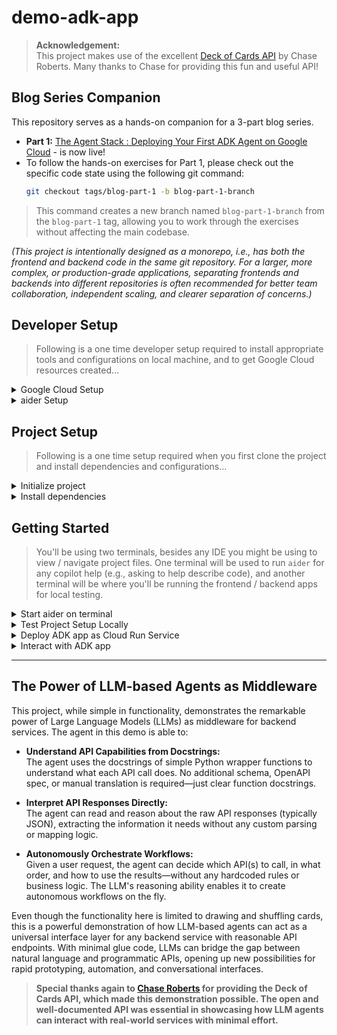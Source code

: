 # demo-adk-app

> **Acknowledgement:**  
> This project makes use of the excellent [Deck of Cards API](https://deckofcardsapi.com/) by Chase Roberts. Many thanks to Chase for providing this fun and useful API!

## Blog Series Companion
This repository serves as a hands-on companion for a 3-part blog series.
*   **Part 1:** [The Agent Stack : Deploying Your First ADK Agent on Google Cloud](https://www.linkedin.com/pulse/agent-stack-deploying-your-first-adk-google-cloud-amit-bhadoria-emvdc) - is now live!
*   To follow the hands-on exercises for Part 1, please check out the specific code state using the following git command:
     ```bash
     git checkout tags/blog-part-1 -b blog-part-1-branch
     ```
> This command creates a new branch named `blog-part-1-branch` from the `blog-part-1` tag, allowing you to work through the exercises without affecting the main codebase.

_(This project is intentionally designed as a monorepo, i.e., has both the frontend and backend code in the same git repository. For a larger, more complex, or production-grade applications, separating frontends and backends into different repositories is often recommended for better team collaboration, independent scaling, and clearer separation of concerns.)_

## Developer Setup

> Following is a one time developer setup required to install appropriate tools and configurations on local machine, and to get Google Cloud resources created...

<details>
<summary>Google Cloud Setup</summary>

> You'll be required to have a Google Cloud project, either in your own personal account, or your enterprise / work related account, as following ...

**Step 1:** Create a new [Google Cloud project](https://cloud.google.com/resource-manager/docs/creating-managing-projects) and enable billing.

> If you are an individual developer, you should be able to signup for a new Google Cloud by [getting started for free](https://cloud.google.com/free) program.

**Step 2:** Install [gcloud](https://cloud.google.com/sdk/docs/install) on your local development machine and initialize gcloud to use the new project created above

> If you already have gcloud installed / configured from your work account and you want to following this example project in your personal account, then you might want to create a new configuration (in addition to existing work configuration) with `gcloud init` using your personal google cloud account.

**Step 3:** Export environment variables related to project:

```bash
export GOOGLE_CLOUD_PROJECT="<<<YOUR_GOOGLE_PROJECT_CREATED_ABOVE>>>"
export GOOGLE_CLOUD_LOCATION="<<<<LOCATION_TO_USE>>>" #e.g. us-central1
export GOOGLE_CLOUD_PROJECT_NUMBER="$(gcloud projects describe $GOOGLE_CLOUD_PROJECT --format='value(projectNumber)')"
export GOOGLE_ADK_APP_REPOSITORY="adk-apps"
export GOOGLE_ADK_APP_NAME="demo-adk-app"
export GOOGLE_GENAI_USE_VERTEXAI="True"
```

> You can add the above exports into your shell's environment file, e.g. `~/.zshrc`

**Step 4:** Set your default Google Cloud project for subsequent steps:

```bash
gcloud config set project $GOOGLE_CLOUD_PROJECT
```

**Step 5:** Generate a local Application Default Credentials (ADC) file to be used for VertexAI API calls:

```bash
gcloud auth application-default login
```

**Step 6:** Enable the Cloud Build, Cloud Run, Artifact Registry and VertexAI APIs in your project:

```bash
gcloud services enable cloudbuild.googleapis.com run.googleapis.com artifactregistry.googleapis.com aiplatform.googleapis.com
```

**Step 7:** Create a repository in Artifact Registry to store your ADK app images:

```bash
gcloud artifacts repositories create $GOOGLE_ADK_APP_REPOSITORY --repository-format=docker --location=$GOOGLE_CLOUD_LOCATION --description="ADK applications container repository"
```

> If you get a message that the repository already exists, you can ignore above step.

**Step 8:** Verify your configurations:

```bash
gcloud config list # verify gcloud is using correct google cloud account and project

gcloud artifacts repositories list # verify artifact repository exists
```

> Above command will display your current `gcloud` configuration, including the active account and the project, and the default region/zone if you set them. These should match the project and google cloud account you are using for this demo.

**Step 9:** Add IAM role to service account:

```bash
gcloud projects add-iam-policy-binding $GOOGLE_CLOUD_PROJECT \
  --member=serviceAccount:$GOOGLE_CLOUD_PROJECT_NUMBER-compute@developer.gserviceaccount.com \
  --role=roles/run.admin \
  --condition=None
```

</details>

<details>

<summary>aider Setup</summary>

> This project uses [aider](https://aider.chat/) as a copilot for learning about project, or making changes to project as per your needs. You can configure aider to use any of the supported LLMs. In this example we are assuming you are using one of the following two options...

<details>
<summary> Option 1: aider with Vertex AI gemini model</summary>

> This is the preferred option, since you'll be working off of the google cloud project for ADK app, it makes sense to use the same for aider...

**Step 1:** Install [aider](https://aider.chat/) on your development machine:

```bash
python -m pip install aider-install

aider-install
```

**Step 2:** Export environment variables (in this example we'll use VertexAI APIs with aider):

```bash
export VERTEXAI_PROJECT=$GOOGLE_CLOUD_PROJECT # assuming already defined with gcloud setup
export VERTEXAI_LOCATION=$GOOGLE_CLOUD_LOCATION # assuming already defined with gcloud setup
export AIDER_MODEL="vertex_ai/gemini-2.5-pro-exp-03-25" # (this one is free because it's experimental)
```

**Step 3:** Create an alias to invoke aider:

```bash
alias copilot="aider --model $AIDER_MODEL"
```

> You can add the above exports and alias in your shell's environment file, e.g. `~/.zshrc`

</details>
<details>
<summary>Option 2: aider with OpenAI gpt model</summary>

> If you already have a paid developer account with OpenAI with existing credits purchased, then you can use OpenAI LLMs for aider...

**Step 1:** Install [aider](https://aider.chat/):

```bash
python -m pip install aider-install

aider-install
```

**Step 2:** Signup (if not done already) and [create an OpenAI API key](https://platform.openai.com/api-keys).

**Step 3:** Export environment variables:

```bash
export OPENAI_CODE_ASSIST_KEY=YOUR_OPENAI_API_KEY_CREATED_ABOVE
export AIDER_MODEL="o3-mini" # or "gpt-4.1" etc.
```

**Step 4:** Create an alias to invoke aider:

```bash
alias copilot="OPENAI_API_KEY=$OPENAI_CODE_ASSIST_KEY aider --model $AIDER_MODEL"
```

> You can add the above exports and alias in your shell's environment file, e.g. `~/.zshrc`

</details>
</details>


## Project Setup

> Following is a one time setup required when you first clone the project and install dependencies and configurations...

<details>
<summary>Initialize project</summary>

**Step 1:** clone the repo and create a python virtual environment within the repo project directory:

```bash
git clone https://github.com/gnulib/demo-adk-app.git

cd demo-adk-app

python3 -m venv .venv
```

**Step 2:** initialize environment to work in project

```bash
source .venv/bin/activate
```

</details>

<details>

<summary>Install dependencies</summary>

_Install backend project dependencies:_

```bash
pip install -r backend/requirements.txt
```

</details>

## Getting Started
> You'll be using two terminals, besides any IDE you might be using to view / navigate project files. One terminal will be used to run `aider` for any copilot help (e.g., asking to help describe code), and another terminal will be where you'll be running the frontend / backend apps for local testing.

<details>
<summary>Start aider on terminal</summary>

_(assuming you configured alias in aider setup above)_

```bash
copilot
```

> First time invocation of `aider` may require installing additional packages, let that complete.

_Ask `aider` to describe project..._

```bash
> describe the project to me 
```

> This documentation assumes you are using aider on a terminal window as a copilot for learning about project, or making changes to project as per your needs.

</details>

<details>
<summary>Test Project Setup Locally</summary>

_In another terminal run the ADK app locally for testing project setup_

```bash
# option 1 to use CLI
(cd backend; adk run simple_agent)

# option 2 to use web interface
(cd backend; adk web)
```

> When you interact with the agent, if you get error like `google.genai.errors.ClientError: 403 PERMISSION_DENIED` -- this usually means either VertexAI API has not be enabled in your project, or your current environment is using a different google cloud project. Please make sure that you have completed all the steps mentioned above in "Google Cloud Setup" and are using the correct google project in your environment variables (`GOOGLE_CLOUD_PROJECT`) and with `gcloud` CLI _(check config in `gcloud config list` and `gcloud auth list`)_.

</details>

<details>

<summary>Deploy ADK app as Cloud Run Service</summary>

> Make sure that you have the following environment variables defined as described in the Google Cloud Setup step above:
> * GOOGLE_ADK_APP_NAME
> * GOOGLE_CLOUD_LOCATION
> * GOOGLE_ADK_APP_REPOSITORY
> * GOOGLE_GENAI_USE_VERTEXAI

_Run the make target to build and deploy the backend:_

```bash
make deploy-backend
```

_Verify the status of cloud run service deployment:_

```bash
make verify-backend
```

</details>

<details>

<summary>Interact with ADK app</summary>

> Use the service URL obtained from `make verify-backend` (look for the `url:` field), or extract it directly using: `gcloud run services describe "$GOOGLE_ADK_APP_NAME-service" --platform managed --region $GOOGLE_CLOUD_LOCATION --format='value(status.url)'`

**Step 1:** Browse to the service URL.

**Step 2:** From "Select an agent" drop down pick `simple_agent`.

**Step 3:** Converse with the agent to draw some cards from a deck, e.g.:

```
draw me 2 cards from a new deck
```

```
ok, add these drawn cards to a new pile John
```

```
draw 2 more cards and add them to pile Jane
```

```
ok, who has bigger hand, John or Jane? use simple card comparison, all colors are same, but cards have weight according to their number.
```

</details>

---

## The Power of LLM-based Agents as Middleware

This project, while simple in functionality, demonstrates the remarkable power of Large Language Models (LLMs) as middleware for backend services. The agent in this demo is able to:

- **Understand API Capabilities from Docstrings:**  
  The agent uses the docstrings of simple Python wrapper functions to understand what each API call does. No additional schema, OpenAPI spec, or manual translation is required—just clear function docstrings.

- **Interpret API Responses Directly:**  
  The agent can read and reason about the raw API responses (typically JSON), extracting the information it needs without any custom parsing or mapping logic.

- **Autonomously Orchestrate Workflows:**  
  Given a user request, the agent can decide which API(s) to call, in what order, and how to use the results—without any hardcoded rules or business logic. The LLM's reasoning ability enables it to create autonomous workflows on the fly.

Even though the functionality here is limited to drawing and shuffling cards, this is a powerful demonstration of how LLM-based agents can act as a universal interface layer for any backend service with reasonable API endpoints. With minimal glue code, LLMs can bridge the gap between natural language and programmatic APIs, opening up new possibilities for rapid prototyping, automation, and conversational interfaces.

> **Special thanks again to [Chase Roberts](https://deckofcardsapi.com/) for providing the Deck of Cards API, which made this demonstration possible. The open and well-documented API was essential in showcasing how LLM agents can interact with real-world services with minimal effort.**
